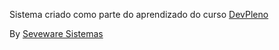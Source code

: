 Sistema criado como parte do aprendizado do curso [DevPleno](www.devpleno.com)

By [Seveware Sistemas](www.serveware.com.br)